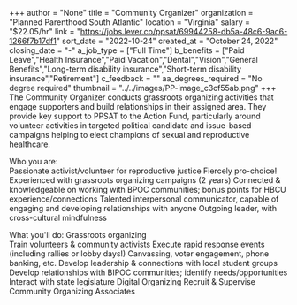 +++
author = "None"
title = "Community Organizer"
organization = "Planned Parenthood South Atlantic"
location = "Virginia"
salary = "$22.05/hr"
link = "https://jobs.lever.co/ppsat/69944258-db5a-48c6-9ac6-1266f7b17df1"
sort_date = "2022-10-24"
created_at = "October 24, 2022"
closing_date = "-"
a_job_type = ["Full Time"]
b_benefits = ["Paid Leave","Health Insurance","Paid Vacation","Dental","Vision","General Benefits","Long-term disability insurance","Short-term disability insurance","Retirement"]
c_feedback = ""
aa_degrees_required = "No degree required"
thumbnail = "../../images/PP-image_c3cf55ab.png"
+++
 The Community Organizer conducts grassroots organizing activities that engage supporters and build relationships in their assigned area. They provide key support to PPSAT to the Action Fund, particularly around volunteer activities in targeted political candidate and issue-based campaigns helping to elect champions of sexual and reproductive healthcare.   
 
Who you are:  
Passionate activist/volunteer for reproductive justice 
Fiercely pro-choice! 
Experienced with grassroots organizing campaigns (2 years) 
Connected & knowledgeable on working with BPOC communities; bonus points for HBCU experience/connections 
Talented interpersonal communicator, capable of engaging and developing relationships with anyone 
Outgoing leader, with cross-cultural mindfulness 
 
What you'll do: 
Grassroots organizing  
Train volunteers & community activists 
Execute rapid response events (including rallies or lobby days!) 
Canvassing, voter engagement, phone banking, etc. 
Develop leadership & connections with local student groups  
Develop relationships with BIPOC communities; identify needs/opportunities  
Interact with state legislature 
Digital Organizing 
Recruit & Supervise Community Organizing Associates
